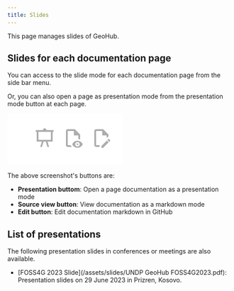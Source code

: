 ```yaml
---
title: Slides
---
```


This page manages slides of GeoHub.

## Slides for each documentation page

You can access to the slide mode for each documentation page from the side bar menu.

Or, you can also open a page as presentation mode from the presentation mode button at each page.

![Open a page doc as a presentation mode](../assets/slides/slide_presentation_mode.png)

The above screenshot's buttons are:

- **Presentation buttom**: Open a page documentation as a presentation mode
- **Source view button**: View documentation as a markdown mode
- **Edit button**: Edit documentation markdown in GitHub

## List of presentations

The following presentation slides in conferences or meetings are also available.

- [FOSS4G 2023 Slide](/assets/slides/UNDP GeoHub FOSS4G2023.pdf): Presentation slides on 29 June 2023 in Prizren, Kosovo.
